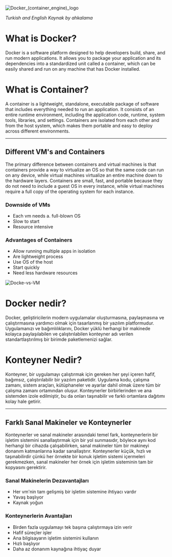 ![Docker_(container_engine)_logo](https://github.com/ahkalama/Inception/assets/116187665/9709d565-62f3-4f5e-a6a4-111c6ec39116)

*Turkish and English Kaynak by ahkalama*
# What is Docker?

Docker is a software platform designed to help developers build, share, and run modern applications. It allows you to package your application and its dependencies into a standardized unit called a container, which can be easily shared and run on any machine that has Docker installed.

# What is Container?

A container is a lightweight, standalone, executable package of software that includes everything needed to run an application. It consists of an entire runtime environment, including the application code, runtime, system tools, libraries, and settings. Containers are isolated from each other and from the host system, which makes them portable and easy to deploy across different environments.

-----------

## Different VM's and Containers

The primary difference between containers and virtual machines is that containers provide a way to virtualize an OS so that the same code can run on any device, while virtual machines virtualize an entire machine down to the hardware layers. Containers are small, fast, and portable because they do not need to include a guest OS in every instance, while virtual machines require a full copy of the operating system for each instance.

### Downside of VMs

- Each vm needs a. full-blown OS
- Slow to start
- Resource intensive

### Advantages of Containers

- Allow running multiple apps in isolation
- Are lightweight process
- Use OS of the host
- Start quickly
- Need less hardware resources

![Docke-vs-VM](https://github.com/ahkalama/Inception/assets/116187665/681bd258-243a-4f8d-aa31-00195b52aeb1)

# Docker nedir?

Docker, geliştiricilerin modern uygulamalar oluşturmasına, paylaşmasına ve çalıştırmasına yardımcı olmak için tasarlanmış bir yazılım platformudur. Uygulamanızı ve bağımlılıklarını, Docker yüklü herhangi bir makinede kolayca paylaşılabilen ve çalıştırılabilen konteyner adı verilen standartlaştırılmış bir birimde paketlemenizi sağlar.

# Konteyner Nedir?

Konteyner, bir uygulamayı çalıştırmak için gereken her şeyi içeren hafif, bağımsız, çalıştırılabilir bir yazılım paketidir. Uygulama kodu, çalışma zamanı, sistem araçları, kütüphaneler ve ayarlar dahil olmak üzere tüm bir çalışma zamanı ortamından oluşur. Konteynerler birbirlerinden ve ana sistemden izole edilmiştir, bu da onları taşınabilir ve farklı ortamlara dağıtımı kolay hale getirir.

-----------

## Farklı Sanal Makineler ve Konteynerler

Konteynerler ve sanal makineler arasındaki temel fark, konteynerlerin bir işletim sistemini sanallaştırmak için bir yol sunmasıdır, böylece aynı kod herhangi bir cihazda çalışabilirken, sanal makineler tüm bir makineyi donanım katmanlarına kadar sanallaştırır. Konteynerler küçük, hızlı ve taşınabilirdir çünkü her örnekte bir konuk işletim sistemi içermeleri gerekmezken, sanal makineler her örnek için işletim sisteminin tam bir kopyasını gerektirir.

### Sanal Makinelerin Dezavantajları

- Her vm'nin tam gelişmiş bir işletim sistemine ihtiyacı vardır
- Yavaş başlıyor
- Kaynak yoğun

### Konteynerlerin Avantajları

- Birden fazla uygulamayı tek başına çalıştırmaya izin verir
- Hafif süreçler işler
- Ana bilgisayarın işletim sistemini kullanın
- Hızlı başlıyor
- Daha az donanım kaynağına ihtiyaç duyar

